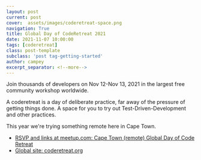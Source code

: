 ```yaml
---
layout: post
current: post
cover:  assets/images/coderetreat-space.png
navigation: True
title: Global Day of CodeRetreat 2021
date: 2021-11-07 10:00:00
tags: [coderetreat]
class: post-template
subclass: 'post tag-getting-started'
author: campey
excerpt_separator: <!--more-->
---
```


Join thousands of developers on Nov 12-Nov 13, 2021 in the largest free community workshop worldwide.

<!--more-->

A coderetreat is a day of deliberate practice, far away of the pressure of getting things done. A space for you to try out Test-Driven-Development and other practices.

This year we're trying something remote here in Cape Town.
 * [RSVP and links at meetup.com: Cape Town (remote) Global Day of Code Retreat](https://www.meetup.com/Cape-Town-Software-Developers/events/281947772/)
 * [Global site: coderetreat.org](https://www.coderetreat.org/)